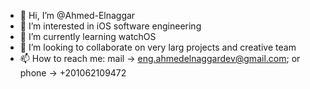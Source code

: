 - 👋 Hi, I’m @Ahmed-Elnaggar
- 👀 I’m interested in iOS software engineering 
- 🌱 I’m currently learning watchOS
- 💞️ I’m looking to collaborate on very larg projects and creative team
- 📫 How to reach me: mail -> eng.ahmedelnaggardev@gmail.com; or phone -> +201062109472


<!---
Ahmed-mecamaica/Ahmed-mecamaica is a ✨ special ✨ repository because its `README.md` (this file) appears on your GitHub profile.
You can click the Preview link to take a look at your changes.
--->
